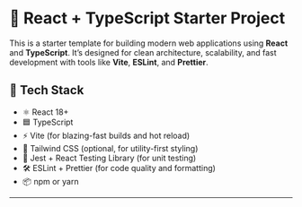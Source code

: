 # 🚀 React + TypeScript Starter Project

This is a starter template for building modern web applications using **React** and **TypeScript**. It’s designed for clean architecture, scalability, and fast development with tools like **Vite**, **ESLint**, and **Prettier**.

## 🧰 Tech Stack

- ⚛️ React 18+
- 🟦 TypeScript
- ⚡ Vite (for blazing-fast builds and hot reload)
- 🎨 Tailwind CSS (optional, for utility-first styling)
- 🧪 Jest + React Testing Library (for unit testing)
- 🛠️ ESLint + Prettier (for code quality and formatting)
- 📦 npm or yarn

---


